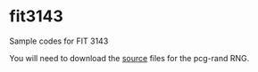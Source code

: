 # fit3143
Sample codes for FIT 3143

You will need to download the [source](http://www.pcg-random.org/download.html) files for the pcg-rand RNG.
